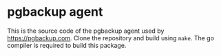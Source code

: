  # pgbackup agent

 This is the source code of the pgbackup agent used by https://pgbackup.com. Clone the repository and build using `make`. The go compiler is required to build this package.
